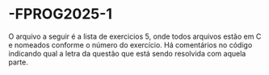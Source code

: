 # -FPROG2025-1
O arquivo a seguir é a lista de exercicios 5, onde todos arquivos estão em C e nomeados conforme o número do exercício. Há comentários no código indicando qual a letra da questão que está sendo resolvida com aquela parte.